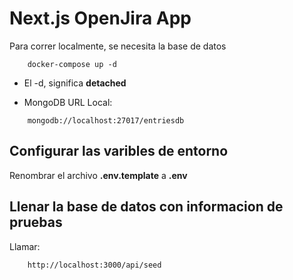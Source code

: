 # Next.js OpenJira App
Para correr localmente, se necesita la base de datos 
```
    docker-compose up -d
```

* El -d, significa __detached__

* MongoDB URL Local:
```
    mongodb://localhost:27017/entriesdb
```

## Configurar las varibles de entorno 
Renombrar el archivo __.env.template__ a __.env__

## Llenar la base de datos con informacion de pruebas

Llamar: 

```
    http://localhost:3000/api/seed
```